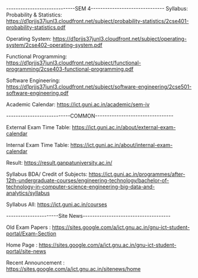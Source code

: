 -----------------------------SEM 4-------------------------------
Syllabus:
  Probability & Statistics: https://d1prjjs37junl3.cloudfront.net/subject/probability-statistics/2cse401-probability-statistics.pdf
  
  Operating System: https://d1prjjs37junl3.cloudfront.net/subject/operating-system/2cse402-operating-system.pdf
  
  Functional Programming: https://d1prjjs37junl3.cloudfront.net/subject/functional-programming/2cse403-functional-programming.pdf
  
  Software Engineering: https://d1prjjs37junl3.cloudfront.net/subject/software-engineering/2cse501-software-engineering.pdf
  

Academic Calendar:
https://ict.guni.ac.in/academic/sem-iv

---------------------------COMMON---------------------------------

External Exam Time Table: 
https://ict.guni.ac.in/about/external-exam-calendar

Internal Exam Time Table:
https://ict.guni.ac.in/about/internal-exam-calendar

Result:
https://result.ganpatuniversity.ac.in/

Syllabus BDA/ Credit of Subjects:
https://ict.guni.ac.in/programmes/after-12th-undergraduate-courses/engineering-technology/bachelor-of-technology-in-computer-science-engineering-big-data-and-analytics/syllabus

Syllabus All:
https://ict.guni.ac.in/courses


----------------------Site News-------------------------------------

Old Exam Papers :
https://sites.google.com/a/ict.gnu.ac.in/gnu-ict-student-portal/Exam-Section

Home Page : 
https://sites.google.com/a/ict.gnu.ac.in/gnu-ict-student-portal/site-news

Recent Announcement :
https://sites.google.com/a/ict.gnu.ac.in/sitenews/home
